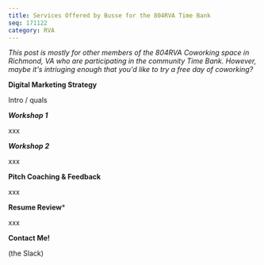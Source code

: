 ```yaml
---
title: Services Offered by Busse for the 804RVA Time Bank
seq: 171122
category: RVA
---
```


*This post is mostly for other members of the 804RVA Coworking space in Richmond, VA who are participating in the community Time Bank. However, maybe it's intriuging enough that you'd like to try a free day of coworking?*

**Digital Marketing Strategy**

Intro / quals

***Workshop 1***

xxx

***Workshop 2***

xxx

**Pitch Coaching & Feedback**

xxx

**Resume Review***

xxx

**Contact Me!**

(the Slack)